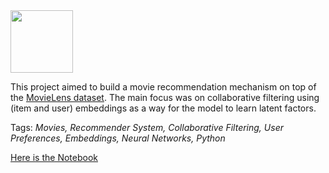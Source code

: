 <img width=100 src="http://www.pontneo.com/ctf/movies/images/movielenslogo.jpg"/>

This project aimed to build a movie recommendation mechanism on top of the [MovieLens dataset](https://grouplens.org/datasets/movielens/). The main focus was on collaborative filtering using (item and user) embeddings as a way for the model to learn latent factors.

Tags: *Movies, Recommender System, Collaborative Filtering, User Preferences, Embeddings, Neural Networks, Python*

[Here is the Notebook](https://nbviewer.jupyter.org/github/polakowo/mlprojects/blob/master/movielens-recommendation/movielens-recommendation.ipynb)
